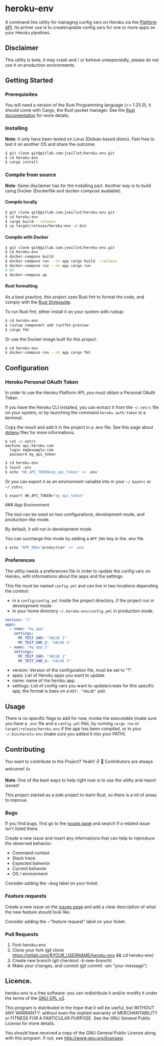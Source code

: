 # heroku-env

A command line utility for managing config vars on Heroku via the [Platform
API](https://devcenter.heroku.com/categories/platform-api). Its primer use is to create/update config vars for one or
more apps on your Heroku pipelines.

## Disclaimer

This utility is beta, it may crash and / or behave unexpectedly, please do not use it on production
environments.

## Getting Started

### Prerequisites

You will need a version of the Rust Programming language (>= 1.25.0), it should come with Cargo, the Rust packet manager.
See the [Rust documentation](https://doc.rust-lang.org/cargo/getting-started/installation.html) for more details.

### Installing

**Note**: It only have been tested on Linux (Debian based distro). Feel free to test it on another OS
and share the outcome.

```bash
$ git clone git@gitlab.com:jveillet/heroku-env.git
$ cd heroku-env
$ cargo install
```

### Compile from source

**Note**: Same disclaimer has for the Installing part.
Another way is to build using Docker (Dockerfile and docker-compose available).

#### Compile locally

```bash
$ git clone git@gitlab.com:jveillet/heroku-env.git
$ cd heroku-env
$ cargo build --release
$ cp target/release/heroku-env ~/.bin
```

#### Compile with Docker

```bash
$ git clone git@gitlab.com:jveillet/heroku-env.git
$ cd heroku-env
$ docker-compose build
$ docker-compose run --rm app cargo build --release
$ docker-compose run --rm app cargo run
# OR
$ docker-compose up
```

#### Rust formatting

As a best practice, this project uses Rust fmt to format the code, and comply with the [Rust
Styleguide](https://github.com/rust-lang-nursery/fmt-rfcs).

To run Rust fmt, either install it on your system with rustup:

```bash
$ cd heroku-env
$ rustup component add rustfmt-preview
$ cargo fmt
```

Or use the Docker image built for this project.

```bash
$ cd heroku-env
$ docker-compose run --rm app cargo fmt
```

## Configuration

### Heroku Personal OAuth Token

In order to use the Heroku Platform API, you must obtain a Personal OAuth Token.

If you have the Heroku CLI installed, you can extract it from the `~/.netrc` file on your system, or by launching the
command `heroku auth:token` in a terminal.

Copy the result and add it in the project in a .env file.
See this page about [dotenv](https://github.com/purpliminal/rust-dotenv) files for more informations.

```
$ cat ~/.netrc
machine api.heroku.com
  login me@example.com
  password my_api_token
```

```bash
$ cd heroku-env
$ touch .env
$ echo "HK_API_TOKEN=my_api_token" >> .env
```

Or you can export it as an environment variable into in your `~/.bashrc` or `~/.zshrc`.

```bash
$ export HK_API_TOKEN="my_api_token"
```

### App Environment

The tool can be used on two configurations, development mode, and production-like mode.

By default, it will run in development mode.

You can surcharge this mode by adding a `APP_ENV` key in the .env file.

```bash
$ echo "APP_ENV="production" >> .env
```

### Preferences

The utility needs a preferences file in order to update the config vars on Heroku, with informations about the apps and
the settings.

This file must be named `config.yml` and can live in two locations depending the context:

* in a `config/config.yml` inside the project directory, if the project run in development mode.
* In your home directory `~/.heroku-env/config.yml` in production mode.

```yaml
version: "1"
apps:
  - name: "my_app"
    settings:
      MY_TEST_VAR: "VALUE 1"
      MY_TEST_VAR_2: "VALUE 2"
  - name: "my_app_2"
    settings:
      MY_TEST_VAR: "VALUE 1"
      MY_TEST_VAR_2: "VALUE 2"
```

* version: Version of the configuration file, must be set to "1".
* apps: List of Heroku apps you want to update.
* name: name of the heroku app.
* settings: List of config vars you want to update/create for this specific app, the format is base on a `KEY: "VALUE"` pair.

## Usage

There is no specific flags to add for now, invoke the executable (make sure you have a `.env` file and a `config.yml` file),
by running `cargo run` or `target/release/heroku-env` if the app has been compiled, or in your `~/.bin/herolu-env` (make sure you added it
into your PATH).


## Contributing

You want to contribute to the Project? Yeah!! :v: 🎉  Contributors are always welcome! :thumbsup:

**Note**: One of the best ways to help right now is to use the utility and report issues!

This project started as a side project to learn Rust, so there is a lot of areas to improve.

### Bugs

If you find bugs, first go to the [issues page](https://gitlab.com/jveillet/heroku-env/issues) and search if a related issue isn't listed there.

Create a new issue and insert any informations that can help to reproduce the observed behavior:
* Command context
* Stack trace
* Expected bahevior
* Current behavior
* OS / environment

Consider adding the ~bug label on your ticket.

### Feature requests

Create a new issue on the [issues page](https://gitlab.com/jveillet/heroku-env/issues) and add a clear description of what the new feature should look like.

Consider adding the ~"feature request" label on your ticket.

### Pull Requests

1. Fork heroku-env
2. Clone your fork (git clone https://gitlab.com/$YOUR_USERNAME/heroku-env && cd heroku-env)
3. Create new branch (git checkout -b new-branch)
4. Make your changes, and commit (git commit -am "your message")

## Licence.

heroku-env is a free software: you can redistribute it and/or modify it under the terms of the [GNU GPL v3](LICENCE).

This program is distributed in the hope that it will be useful, but WITHOUT ANY WARRANTY; without even the implied warranty of MERCHANTABILITY or FITNESS FOR A PARTICULAR PURPOSE. See the GNU General Public License for more details.

You should have received a copy of the GNU General Public License along with this program. If not, see http://www.gnu.org/licenses/.

